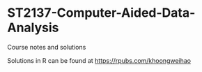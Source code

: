 # ST2137-Computer-Aided-Data-Analysis
Course notes and solutions

Solutions in R can be found at https://rpubs.com/khoongweihao
